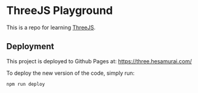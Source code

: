 # ThreeJS Playground

This is a repo for learning [ThreeJS](https://threejs.org/).

## Deployment

This project is deployed to Github Pages at: https://three.hesamurai.com/

To deploy the new version of the code, simply run:

```bash
npm run deploy
```
